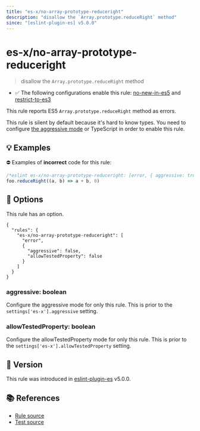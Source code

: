```yaml
---
title: "es-x/no-array-prototype-reduceright"
description: "disallow the `Array.prototype.reduceRight` method"
since: "[eslint-plugin-es] v5.0.0"
---
```


# es-x/no-array-prototype-reduceright
> disallow the `Array.prototype.reduceRight` method

- ✅ The following configurations enable this rule: [no-new-in-es5] and [restrict-to-es3]

This rule reports ES5 `Array.prototype.reduceRight` method as errors.

This rule is silent by default because it's hard to know types. You need to configure [the aggressive mode](../#the-aggressive-mode) or TypeScript in order to enable this rule.

## 💡 Examples

⛔ Examples of **incorrect** code for this rule:

<eslint-playground type="bad">

```js
/*eslint es-x/no-array-prototype-reduceright: [error, { aggressive: true }] */
foo.reduceRight((a, b) => a + b, 0)
```

</eslint-playground>

## 🔧 Options

This rule has an option.

```jsonc
{
  "rules": {
    "es-x/no-array-prototype-reduceright": [
      "error",
      {
        "aggressive": false,
        "allowTestedProperty": false
      }
    ]
  }
}
```

### aggressive: boolean

Configure the aggressive mode for only this rule.
This is prior to the `settings['es-x'].aggressive` setting.

### allowTestedProperty: boolean

Configure the allowTestedProperty mode for only this rule.
This is prior to the `settings['es-x'].allowTestedProperty` setting.

## 🚀 Version

This rule was introduced in [eslint-plugin-es] v5.0.0.

[eslint-plugin-es]: https://github.com/mysticatea/eslint-plugin-es

## 📚 References

- [Rule source](https://github.com/eslint-community/eslint-plugin-es-x/blob/master/lib/rules/no-array-prototype-reduceright.js)
- [Test source](https://github.com/eslint-community/eslint-plugin-es-x/blob/master/tests/lib/rules/no-array-prototype-reduceright.js)

[no-new-in-es5]: ../configs/index.md#no-new-in-es5
[restrict-to-es3]: ../configs/index.md#restrict-to-es3
